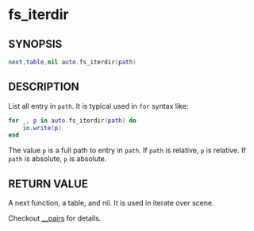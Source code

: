 # fs_iterdir

## SYNOPSIS

```lua
next,table,nil auto.fs_iterdir(path)
```

## DESCRIPTION

List all entry in `path`. It is typical used in `for` syntax like:

```lua
for _, p in auto.fs_iterdir(path) do
    io.write(p)
end
```

The value `p` is a full path to entry in `path`. If `path` is relative, `p` is relative. If `path` is absolute, `p` is absolute.

## RETURN VALUE

A next function, a table, and nil. It is used in iterate over scene.

Checkout [__pairs](https://www.lua.org/manual/5.4/manual.html#pdf-pairs) for details.
